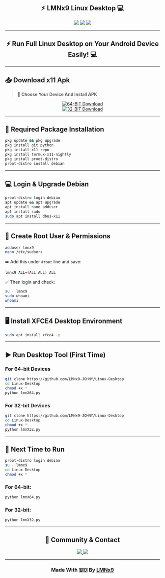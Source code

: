 <h2 align="center">
⚡ LMNx9 Linux Desktop 💻
</h2>

<p align="center">
<img src="https://img.shields.io/badge/Platform-Termux%20Android-ff2d75?style=for-the-badge&logo=android&logoColor=white">
<img src="https://img.shields.io/badge/Desktop-XFCE4-blueviolet?style=for-the-badge&logo=gnu-linux&logoColor=white">
<img src="https://img.shields.io/badge/Maintained%20by-LMNx9-darkgreen?style=for-the-badge">
</p>

---

<h2 align="center">⚡ Run Full Linux Desktop on Your Android Device Easily! 💻</h2>

---

## 📥 Download x11 Apk

> 📱 **Choose Your Device And Install APK**

<div align="center">

[![64-BIT Download](https://img.shields.io/badge/Download-64bit-green?style=for-the-badge&logo=google-play)](https://github.com/LMNx9-JOHNY/Linux-Desktop/raw/refs/heads/main/x11-armv64.apk)  
[![32-BIT Download](https://img.shields.io/badge/Download-32bit-orange?style=for-the-badge&logo=google-play)](https://github.com/LMNx9-JOHNY/Linux-Desktop/raw/refs/heads/main/x11-armv32.apk)

</div>

---

## 🔧 Required Package Installation

```bash
pkg update && pkg upgrade
pkg install git python
pkg install x11-repo
pkg install termux-x11-nightly
pkg install proot-distro
proot-distro install debian
```

---

## 💻 Login & Upgrade Debian

```bash
proot-distro login debian
apt update && apt upgrade
apt install nano adduser
apt install sudo
sudo apt install dbus-x11
```

---

## 👑 Create Root User & Permissions

```bash
adduser lmnx9
nano /etc/sudoers
```

➡️ Add this under `#root` line and save:
```bash
lmnx9 ALL=(ALL:ALL) ALL
```

✅ Then login and check:

```bash
su - lmnx9
sudo whoami
whoami
```

---

## 🖥️ Install XFCE4 Desktop Environment

```bash
sudo apt install xfce4 -y
```

---

## ▶️ Run Desktop Tool (First Time)

### For 64-bit Devices

```bash
git clone https://github.com/LMNx9-JOHNY/Linux-Desktop
cd Linux-Desktop
chmod +x *
python lmnX64.py
```

### For 32-bit Devices

```bash
git clone https://github.com/LMNx9-JOHNY/Linux-Desktop
cd Linux-Desktop
chmod +x *
python lmnX32.py
```

---

## 🔁 Next Time to Run

```bash
proot-distro login debian
su - lmnx9
cd Linux-Desktop
chmod +x *
```

### For 64-bit:
```bash
python lmnX64.py
```

### For 32-bit:
```bash
python lmnX32.py
```

---

<h2 align="center">📡 Community & Contact</h2>

<p align="center">
  <a href="https://t.me/+w84Y7jIUzPFmYzg1">
    <img src="https://img.shields.io/badge/Join-Telegram%20Group-0088cc?style=for-the-badge&logo=telegram&logoColor=white">
  </a>
  <a href="https://t.me/x_LMNx9">
    <img src="https://img.shields.io/badge/Contact-Developer-blueviolet?style=for-the-badge&logo=telegram&logoColor=white">
  </a>
</p>

---

<h3 align="center">
Made With 🇧🇩 By <a href="https://github.com/LMNx9-JOHNY">LMNx9</a>
</h3>
